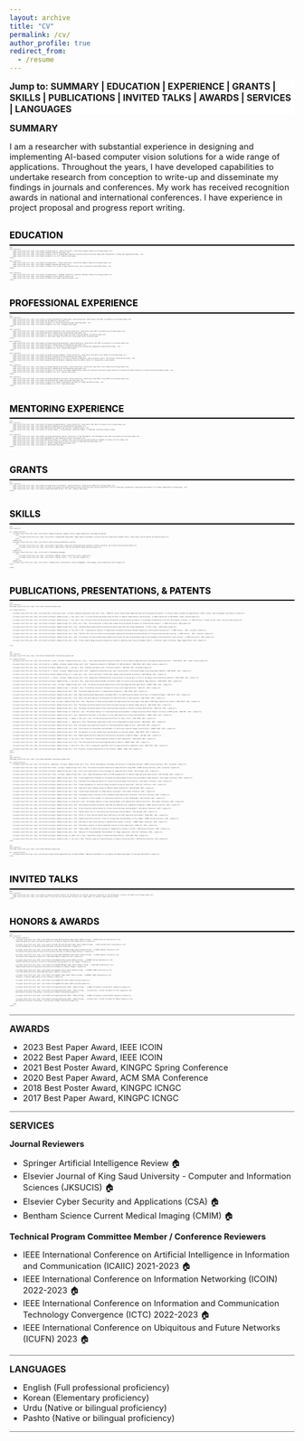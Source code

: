 ```yaml
---
layout: archive
title: "CV"
permalink: /cv/
author_profile: true
redirect_from:
  - /resume
---
```


<style>
a:link {
  text-decoration: none;
}

a:visited {
  text-decoration: none;
}

a:hover {
  text-decoration: none;
}

a:active {
  text-decoration: none;
}

.stickyDiv {
  position: fixed;
  top: 0;
}

div.a {
  text-align: center;
}

div.b {
  text-align: justify;
  margin-bottom:4px
}

div.container {
	font-size: 2pt;
	margin-top:6px
}

</style>



<div style="font-size: 12pt; overflow: hidden; background-color: #FFFFFF; width: 100%;" id="myHeader"><strong> Jump to:
<a href="#summary">SUMMARY</a>
| <a href="#education">EDUCATION</a> 
| <a href="#experience">EXPERIENCE</a>
| <a href="#grants">GRANTS</a>
| <a href="#skills">SKILLS</a>
| <a href="#articles">PUBLICATIONS</a>
| <a href="#talks">INVITED TALKS</a>
| <a href="#awards">AWARDS</a>
| <a href="#services">SERVICES</a>
| <a href="#languages">LANGUAGES</a>
</strong></div>

<p id="summary"><span style="font-size: 12pt;"><strong>SUMMARY</strong></span></p>
<p><span style="font-size: 11pt;">I am a researcher with substantial experience in designing and implementing AI-based computer vision solutions for a wide range of applications. Throughout the years, I have developed capabilities to undertake research from conception to write-up and disseminate my findings in journals and conferences. My work has received recognition awards in national and international conferences. I have experience in project proposal and progress report writing.</span></p>



<hr style="height:1px;border-width:0;color:black;background-color:white">

<div class="container" id="education">
	<span style="font-size: 12pt; color:black"><strong>EDUCATION</strong></span> <br><br>
    <hr style="height:2px;border-width:0;color:black;background-color:black">

    <br>
	<div class="b">
    	<span style="font-size: 11pt; color:black"><strong><i>Ph.D., Chosun University, South Korea (August 2023)</i></strong></span> <br>
        <span style="font-size: 11pt; color:black">Computer Engineering</span> <br>
        <span style="font-size: 11pt; color:black"><i>Thesis:</i> A cryptographic approach towards privacy-preserving image data transmission, storage and computation</span>  <br>
        <span style="font-size: 11pt; color:black"><i>Mentor:</i> Prof. Seokjoo Shin</span>
    </div>
    
	<div class="b">
    	<span style="font-size: 11pt; color:black"><strong><i>M.S., Chosun University, South Korea (August 2018)</i></strong></span> <br>
        <span style="font-size: 11pt; color:black">Computer Engineering</span> <br>
        <span style="font-size: 11pt; color:black"><i>Thesis:</i> Study of edge detection with color-to-grayscale algorithms</span>  <br>
    </div>
    
    
    <div class="b">
    	<span style="font-size: 11pt; color:black"><strong><i>B.S., Peshawar University, Pakistan (February 2015)</i></strong></span> <br>
        <span style="font-size: 11pt; color:black">Computer Science (Honors)</span> <br>
        <span style="font-size: 11pt; color:black"><i>Thesis:</i> Robot cognition</span>  <br>
    </div>
</div>

<hr style="height:1px;border-width:0;color:black;background-color:white">

<div class="container" id="experience">
	<span style="font-size: 12pt; color:black"><strong>PROFESSIONAL EXPERIENCE</strong></span> <br><br>
    <hr style="height:2px;border-width:0;color:black;background-color:black">

    <br>
	<div class="b">
    	<span style="font-size: 11pt; color:black"><strong><i>Postdoctoral Researcher, Korea University, South Korea (Jan 2024 to present)</i></strong></span> <br>
        <span style="font-size: 11pt; color:black">AI and Mobility Lab</span> <br>
        <span style="font-size: 11pt; color:black"><i>Topic:</i> Privacy-preserving deep learning</span>  <br>
        <span style="font-size: 11pt; color:black"><i>Mentor:</i> Prof. Joongheon Kim</span>
    </div>
	
	<div class="b">
    	<span style="font-size: 11pt; color:black"><strong><i>Technical Lead, Chosun University, South Korea (Apr 2024 to present)</i></strong></span> <br>
        <span style="font-size: 11pt; color:black">Wireless Communication and Networking Lab</span> <br>
        <span style="font-size: 11pt; color:black">1. Secure content-based image retrieval using perceptual encryption</span> <br>
        <span style="font-size: 11pt; color:black">2. Data aided image classification using graph neural networks</span>
    </div>
	
	<div class="b">
    	<span style="font-size: 11pt; color:black"><strong><i>Visiting Researcher, Chosun University, South Korea (Jan 2024 to present)</i></strong></span> <br>
        <span style="font-size: 11pt; color:black">Wireless Communication and Networking Lab</span> <br>
        <span style="font-size: 11pt; color:black"><i>Topic:</i> Perceptual encryption-based privacy-preserving computation applications</span>  <br>
        <span style="font-size: 11pt; color:black"><i>Mentor:</i> Prof. Seokjoo Shin</span>
    </div>
	
	<div class="b">
    	<span style="font-size: 11pt; color:black"><strong><i>Project Manager, Chosun University, South Korea (Jan 2021 to Dec 2024)</i></strong></span> <br>
        <span style="font-size: 11pt; color:black">Wireless Communication and Networking Lab</span> <br>
        <span style="font-size: 11pt; color:black"><i>Responsibilities:</i> Project proposal preparation, yearly progress report, and software installation</span>  <br>
        <span style="font-size: 11pt; color:black">Acquired high performance computing resources (NIPA, Korea) for consecutive 4 years</span>
    </div>
	
	<div class="b">
    	<span style="font-size: 11pt; color:black"><strong><i>Research Assistant, Chosun University, South Korea (Sep 2017 to Dec 2023)</i></strong></span> <br>
        <span style="font-size: 11pt; color:black">Wireless Communication and Networking Lab</span> <br>
        <span style="font-size: 11pt; color:black"><i>Topic:</i> An end-to-end image communication system for availing third party owned resources to develop AI-based solutions in privacy-preserving manner</span>  <br>
        <span style="font-size: 11pt; color:black"><i>Mentor:</i> Prof. Seokjoo Shin</span>
    </div>
	
	<div class="b">
    	<span style="font-size: 11pt; color:black"><strong><i>Research Assistant, Chosun University, South Korea (Sep 2016 to Aug 2017)</i></strong></span> <br>
        <span style="font-size: 11pt; color:black">Three-Dimensional Image Processing Lab</span> <br>
        <span style="font-size: 11pt; color:black"><i>Topic:</i> Double random phase encoding for image encryption</span>  <br>
        <span style="font-size: 11pt; color:black"><i>Mentor:</i> Prof. Inkyu Moon</span>
    </div>
    
	
</div>

<hr style="height:1px;border-width:0;color:black;background-color:white">

<div class="container" id="experience">
	<span style="font-size: 12pt; color:black"><strong>MENTORING EXPERIENCE</strong></span> <br><br>
    <hr style="height:2px;border-width:0;color:black;background-color:black">

    <br>
	<div class="b">
    	<span style="font-size: 11pt; color:black"><strong><i>Graduate Mentor, Chosun University, South Korea (Mar 2024 to present)</i></strong></span> <br>
        <span style="font-size: 11pt; color:black">Wireless Communication and Networking Lab</span> <br>
        <span style="font-size: 11pt; color:black">Mentored three Master and one Ph.D. students</span>  <br>
        <span style="font-size: 11pt; color:black">(1 Journal Paper | 5 International Conference Papers | 3 National Conference Papers)</span>
    </div>
	
	<div class="b">
    	<span style="font-size: 11pt; color:black"><strong><i>Volunteer Advisor, University of the Philippines, The Philippines (Dec 2023 to present)</i></strong></span> <br>
        <span style="font-size: 11pt; color:black">Mathematical and Computing Sciences Unit</span> <br>
        <span style="font-size: 11pt; color:black">Mentored students in research topic selection and provided technical feedback on topics such as:</span> <br>
        <span style="font-size: 11pt; color:black">1. Privacy-preserving AI mainly focusing on Federated Learning</span> <br>
		<span style="font-size: 11pt; color:black">2. Medical image processing</span> <br>
		<span style="font-size: 11pt; color:black">3. Explainable AI</span>
    </div>
    
	
</div>

<hr style="height:1px;border-width:0;color:black;background-color:white">

<div class="container" id="grants">
	<span style="font-size: 12pt; color:black"><strong>GRANTS</strong></span> <br><br>
    <hr style="height:2px;border-width:0;color:black;background-color:black">

    <br>
	<div class="b">
    	<span style="font-size: 11pt; color:black"><strong><i>Core Contributor, Chosun University, South Korea (2023)</i></strong></span> <br>
        <span style="font-size: 11pt; color:black">A study on perceptual encryption-based privacy preserving deep learning application service technology considering a networking environment in an image communication system</span>  <br>
        <span style="font-size: 11pt; color:black">(2023.09.01~2027.02.28) | PI: Prof. Seokjoo Shin</span>
    </div>
    
	
</div>

<hr style="height:1px;border-width:0;color:black;background-color:white">

<div class="container" id="skills">
	<span style="font-size: 12pt; color:black"><strong>SKILLS</strong></span> <br><br>
    <hr style="height:2px;border-width:0;color:black;background-color:black">

    <br>
	<div class="b">
    	
	<ul  align="justify">
		<li><span style="font-size: 11pt; color:black"> Image Processing, Computer Vision, Image Compression, and Image Encryption
			<ul>
				<li><span style="font-size: 11pt; color:black"> Foundational Algorithms; Image Quality Assessment; Lossless and Lossy Compression; Number Theory, Chaos Theory and Perceptual Encryption</span></li> 
			</ul>
		</span></li>
		<li><span style="font-size: 11pt; color:black"> Deep Learning and Machine Learning 
			<ul>
				<li><span style="font-size: 11pt; color:black"> Algorithms: Supervised and Unsupervised Learning, Transfer Learning, and Privacy-Preserving AI</span></li> 
				<li><span style="font-size: 11pt; color:black"> Applications: Natural and Medical Image Analysis</span></li>
			</ul>
		</span></li>
		<li><span style="font-size: 11pt; color:black"> Programming Languages
			<ul>
				<li><span style="font-size: 11pt; color:black"> MATLAB, Python, Tensorflow, Keras </span></li> 
				<li><span style="font-size: 11pt; color:black"> Familiar with: C, C++, and Java </span></li>
			</ul>
		</span></li>
		<li><span style="font-size: 11pt; color:black"> Communication, Presentation, Project Management, Team Leading, and Collaboration Skills</span></li>
	</ul>
		
    </div>	
</div>

<hr style="height:1px;border-width:0;color:black;background-color:white">

<div class="container" id="publications">
	<span style="font-size: 12pt; color:black"><strong>PUBLICATIONS, PRESENTATIONS, & PATENTS</strong></span> <br><br>
    <hr style="height:2px;border-width:0;color:black;background-color:black">

    <br>
	<div class="b">
	<h2><span style="font-size: 11pt; color:black">Journals</span></h2>

	<ul  align="justify">

		<li><span style="font-size: 11pt; color:black">M.S. Uzzal<sup>*</sup>, <strong>I. Ahmad</strong><sup>*</sup> and S. Shin, "SCBIR-PE: Secure Content-based Image Retrieval with Perceptual Encryption", in Elsevier Expert Systems with Applications. (Under review) <sup>*</sup>Equal contribution </span></li>
		
		<li><span style="font-size: 11pt; color:black"><strong>I. Ahmad</strong>, J. Kim, and S. Shin, "A Privacy-Preserving Scheme using 2D Chaos for Medical Image Analysis and Archiving", in IEEE Transactions on Multimedia. (Under review)</span></li>
		
		<li><span style="font-size: 11pt; color:black"><strong>I. Ahmad</strong>, J. Kim, and S. Shin, "Privacy-Preserving Uncertainty Calibration using Perceptual Encryption in Cloud-Edge Collaborative Artificial Intelligence of Things", in IEEE Internet of Things Journal, 2025. (Online)</span></span></li>
		
		<li><span style="font-size: 11pt; color:black"><strong>I. Ahmad</strong>, M.S. Uzzal, and S. Shin, "Secure Retrieval of Brain Tumor Images Using Perceptual Encryption in Cloud-Assisted Scenario", in MDPI Electronics, 2025</span></li>
		
		<li><span style="font-size: 11pt; color:black"><strong>I. Ahmad</strong> and S. Shin, "Sub-Block-Based Compressible Perceptual Encryption Algorithm with Chroma Subsampling", in KICS J-KICS,  2024</span></span></li>
		
		<li><span style="font-size: 11pt; color:black"><strong>I. Ahmad</strong>, W. Choi and S. Shin, "Comprehensive Analysis of Compressible Perceptual Encryption Methods-Compression and Encryption Perspectives", in MDPI Sensors,  2023. (invited) </span></li>
		
		<li><span style="font-size: 11pt; color:black"><strong>I. Ahmad</strong> and S. Shin, "IIB–CPE: Inter and Intra Block Processing-Based Compressible Perceptual Encryption Method for Privacy-Preserving Deep Learning", in MDPI Sensors,  2022. (invited) </span></li>
		
		<li><span style="font-size: 11pt; color:black"><strong>I. Ahmad</strong> and S. Shin, "A Perceptual Encryption-Based Image Communication System for Deep Learning-Based Tuberculosis Diagnosis Using Healthcare Cloud Services", in MDPI Electronics, 2022 </span></li>
		
		<li><span style="font-size: 11pt; color:black"><strong>I. Ahmad</strong> and S. Shin, "A Novel Hybrid Image Encryption–Compression Scheme by Combining Chaos Theory and Number Theory", in Elsevier Signal Processing: Image Communication, 2021 </span></li>
			

	</ul>
	
	
	
	<br>
	<div class="b">
	<h2><span style="font-size: 11pt; color:black">International Conferences</span></h2>

	<ul  align="justify">
		<li><span style="font-size: 11pt; color:black">M.S. Uzzal, <strong>I. Ahmad</strong> and S. Shin, " Chaos-based Searchable Encryption Scheme for Secure Medical Image Retrieval using Edge Histogram Descriptor," IEICE NOLTA, 2025. (Under review)</span></li>
		
		<li><span style="font-size: 11pt; color:black">A. A. Mahbub, <strong>I. Ahmad</strong> and S. Shin. “Comparative Analysis of CNN Models for SNR Estimation", IEEE ICUFN, 2025. (Under review) </span></li>
		
		<li><span style="font-size: 11pt; color:black"><strong>I. Ahmad</strong>, J. Kim and S. Shin, "Learnable Encryption with a Diffusion Property," IEEE DSN, 2025. (Accepted)</span></li>
		
		<li><span style="font-size: 11pt; color:black">I. I. Shovon, <strong>I. Ahmad</strong> and S. Shin, "Segmentation Aided Multiclass Tumor Classification in Ultrasound Images using Graph Neural Network," IEEE ICAIIC, 2025. </span></li>
		
		<li><span style="font-size: 11pt; color:black"><strong>I. Ahmad</strong>, M. S. Uzzal and S. Shin, "Secure Retrieval of Brain Tumor Images using Perceptual Encryption," IEEE BigComp, 2025. </span></li>
		
		<li><span style="font-size: 11pt; color:black">I. I. Shovon, <strong>I. Ahmad</strong> and S. Shin, Segmentation Aided Multiclass Classification of Lung Disease in Chest X-ray Images using Graph Neural Networks," IEEE ICOIN, 2025. </span></li>
		
		<li><span style="font-size: 11pt; color:black"><strong>I. Ahmad</strong>, J. Kim and S. Shin, "Chaos Theory-based Learnable Encryption Scheme for Privacy-Preserving Medical Image Analysis," IEICE NOLTA, 2024. </span></li>
		
		<li><span style="font-size: 11pt; color:black">M.S. Uzzal, <strong>I. Ahmad</strong> and S. Shin. “Perceptual Encryption-based Privacy-Preserving Image Retrieval Application", KINGPC ICNGC, 2024. </span></li>
		
		<li><span style="font-size: 11pt; color:black"><strong>I. Ahmad</strong>, J. Kim and S. Shin, "A Searchable Encryption Technique for Secure Color Image Retrieval," IEEE ICTC, 2024. </span></li>
		
		<li><span style="font-size: 11pt; color:black"><strong>I. Ahmad</strong> and S. Shin, "Perceptual Image Encryption: A Communication Perspective," IEEE ICOIN, 2024. </span></li>
		
		<li><span style="font-size: 11pt; color:black"><strong>I. Ahmad</strong> and S. Shin, “Deep Learning-based Image Quality Assessment Metric for Quantifying Perceptual Distortions in Transmitted Images", IEEE ISCIT, 2023. </span></li>
		
		<li><span style="font-size: 11pt; color:black"><strong>I. Ahmad</strong> and S. Shin. “Noise-cuts-Noise Approach for Mitigating the JPEG Distortions in Deep Learning", IEEE ICAIIC, 2023. </span></li>
		
		<li><span style="font-size: 11pt; color:black">N. Islam, <strong>I. Ahmad</strong> and S. Shin. “Robustness of Deep Learning Enabled IoT Applications Utilizing Higher Order QAM in OFDM Image Communication System", IEEE ICAIIC, 2023. </span></li>
		
		<li><span style="font-size: 11pt; color:black"><strong>I. Ahmad</strong> and S. Shin. “Perceptual Encryption-based Privacy-Preserving Deep Learning for Medical Image Analysis", IEEE ICOIN, 2023. </span></li>
		
		<li><span style="font-size: 11pt; color:black"><strong>I. Ahmad</strong> and S. Shin. “Perceptual Encryption-based Privacy-Preserving Deep Learning in Internet-of-Things Applications", IEEE ICTC, 2022. </span></li>
		
		<li><span style="font-size: 11pt; color:black"><strong>I. Ahmad</strong>, N. Islam and S. Shin. “Performance Analysis of Cloud-based Deep Learning Models on Images Recovered without Channel Correction in OFDM System", IEEE APCC, 2022. </span></li>
		
		<li><span style="font-size: 11pt; color:black"><strong>I. Ahmad</strong> and S. Shin. “Qualitative Assessment of the Impact of Lossy JPEG Compression on Deep Learning Models", KINGPC ICNGC, 2022. </span></li>
		
		<li><span style="font-size: 11pt; color:black"><strong>I. Ahmad</strong>, S. Hwang, E. Kim, and S. Shin. “Privacy-Preserving Surveillance for Smart Cities", IEEE ICUFN, 2022. </span></li>
		
		<li><span style="font-size: 11pt; color:black"><strong>I. Ahmad</strong>, S.  Hwang and S. Shin. “Determining Jigsaw Puzzle State from an Image Based on Deep Learning", IEEE ICAIIC, 2022. </span></li>
		
		<li><span style="font-size: 11pt; color:black"><strong>I. Ahmad</strong> and S. Shin. “Encryption-then-Compression System for Cloud-based Medical Image Services", IEEE ICOIN, 2022. </span></li>
		
		<li><span style="font-size: 11pt; color:black"><strong>I. Ahmad</strong> and S. Shin. “Fine-Tuning Pre-Trained Deep Learning Models for Multiclass Grayscale Images Classification", KINGPC ICNGC, 2021. </span></li>
		
		<li><span style="font-size: 11pt; color:black"><strong>I. Ahmad</strong> and S. Shin. “An approach to run pre-trained deep learning models on grayscale images", IEEE ICAIIC, 2021. </span></li>
		
		<li><span style="font-size: 11pt; color:black"><strong>I. Ahmad</strong> and S. Shin. “Region-based Selective Compression and Selective Encryption of Medical Images", ACM SMA, 2020. </span></li>
		
		<li><span style="font-size: 11pt; color:black"><strong>I. Ahmad</strong>, B. Lee, and S. Shin. “Analysis of Chinese Remainder Theorem for Data Compression", IEEE ICOIN, 2020. </span></li>
		
		<li><span style="font-size: 11pt; color:black"><strong>I. Ahmad</strong> and S. Shin. “Just-Noticeable-Difference Based Edge Map Quality Measure", KINGPC ICNGC, 2018. </span></li>
		
		<li><span style="font-size: 11pt; color:black"><strong>I. Ahmad</strong>, I. Moon and S. Shin, “Color-to-grayscale algorithms effect on edge detection—A comparative study”, IEEE ICEIC, 2018. </span></li>
		
		<li><span style="font-size: 11pt; color:black"><strong>I. Ahmad</strong> and S. Shin. “N-Puzzle: A General Application of 3n+1 Problem", KINGPC  ICNGC, 2017.</span></li>
	</ul>
    </div>
	
	<br>
	<div class="b">
	<h2><span style="font-size: 11pt; color:black">National Conferences</span></h2>
	
	<ul  align="justify">	
		<li><span style="font-size: 11pt; color:black">G. Saadloonia, <strong>I. Ahmad</strong> and S. Shin, “Device Heterogeneity Challenges and Solutions in Federated Learning”, KINGPC Spring Conference, 2025. (Accepted) </span></li>
		
		<li><span style="font-size: 11pt; color:black">M.S. Uzzal, <strong>I. Ahmad</strong> and S. Shin, “Perceptual Encryption-based Secure Image Retrieval using CEDD”, KINGPC Spring Conference, 2025. (Accepted) </span></li>
		
		<li><span style="font-size: 11pt; color:black"><strong>I. Ahmad</strong> and S. Shin, “Fuzzy Logic-based Feature Fusion Technique for Image Retrieval System”, KICS KoreaAI, 2024. </span></li>
		
		<li><span style="font-size: 11pt; color:black">M.S. Uzzal, <strong>I. Ahmad</strong> and S. Shin, “Edge Histogram Descriptor with DWT Decomposition for Medical Image Retrieval Applications”, KICS KoreaAI, 2024. </span></li>
		
		<li><span style="font-size: 11pt; color:black"><strong>I. Ahmad</strong> and S. Shin, “A Data Augmentation Technique for Perceptual Encryption-Based Privacy Preserving Medical Image Analysis”, KICS Summer Conference, 2024. </span></li>
		
		<li><span style="font-size: 11pt; color:black"><strong>I. Ahmad</strong> and S. Shin, “Learnable Pixel-Based Encryption for Privacy-Preserving Image Classification”, KICS Winter Conference, 2024. </span></li>
		
		<li><span style="font-size: 11pt; color:black"><strong>I. Ahmad</strong> and S. Shin, “Chroma Subsampling for Sub-block-based Perceptual Encryption Algorithms”, KICS Fall Conference, 2023. </span></li>
		
		<li><span style="font-size: 11pt; color:black"><strong>I. Ahmad</strong> and S. Shin, “Deep Joint Source-Channel Coding for Medical Image Transmission”, KICS KoreaAI, 2023. </span></li>
		
		<li><span style="font-size: 11pt; color:black"><strong>I. Ahmad</strong> and S. Shin, “Convolutional Autoencoder for Image Quality Assessment”, KICS Summer Conference, 2023. </span></li>
		
		<li><span style="font-size: 11pt; color:black"><strong>I. Ahmad</strong> and S. Shin. “Leveraging Transfer Learning in EfficientNetv2-based Tuberculosis Detection", KICS Fall Conference, 2022. </span></li>
		
		<li><span style="font-size: 11pt; color:black"><strong>I. Ahmad</strong> and S. Shin. “A Comparison of EfficientNets for Tuberculosis Detection in Chest Radiographs", KICS KoreaAI, 2022. </span></li>
		
		<li><span style="font-size: 11pt; color:black"><strong>I. Ahmad</strong>, N. Islam and S. Shin. “Performance Analysis of Deep Learning Models with Communication Channel Distortion", KICS Summer Conference, 2022. </span></li>
		
		<li><span style="font-size: 11pt; color:black"><strong>I. Ahmad</strong> and S. Shin. “Block-based Perceptual Encryption Algorithm with Improved Color Components Scrambling", KINGPC Spring Conference, 2022. </span></li>
		
		<li><span style="font-size: 11pt; color:black"><strong>I. Ahmad</strong> and S. Shin. “A pixel-based Encryption Method for Privacy-Preserving Deep Learning Models", KICS Winter Conference, 2022. </span></li>
		
		<li><span style="font-size: 11pt; color:black"><strong>I. Ahmad</strong> and S. Shin. “Optimal Batch Size for Fine-Tuning Pre-Trained Deep Learning Models", KICS KoreaAI, 2021. </span></li>
		
		<li><span style="font-size: 11pt; color:black"><strong>I. Ahmad</strong> and S. Shin. “Effect of Inter and Intra Block-level shuffling on the JPEG Compression Performance", KIISE SWCC, 2021. </span></li>
		
		<li><span style="font-size: 11pt; color:black"><strong>I. Ahmad</strong> and S. Shin. “Optimal Resolution Selection to Run Pre-Trained Deep Learning Models on Tiny Images", KINGPC Spring Conference, 2021. </span></li>
		
		<li><span style="font-size: 11pt; color:black"><strong>I. Ahmad</strong> and S. Shin. “Data Rate of End-to-End Learning of Communication Systems: A Survey",  KINGPC Summer Conference, 2020. </span></li>
		
		<li><span style="font-size: 11pt; color:black"><strong>I. Ahmad</strong> and S. Shin. “Performance analysis of Chinese Remainder Theorem for Data Compression", KIISE KCC, 2020. </span></li>
		
		<li><span style="font-size: 11pt; color:black"><strong>I. Ahmad</strong> and S. Shin. “Channel Model for End-to-End Learning of Communications Systems: A Survey", KISM Spring Conference, 2020. </span></li>
		
		<li><span style="font-size: 11pt; color:black"><strong>I. Ahmad</strong> and S. Shin. “Analysis of Chinese Remainder Theorem Moduli for Image Compression", KICS Fall Conference, 2019. </span></li>
		
		<li><span style="font-size: 11pt; color:black"><strong>I. Ahmad</strong>, N. Sahar, and S. Shin. “Algorithmic Design of Korean Dancheong Patterns", KISM CSMS, 2019. </span></li>
		
		<li><span style="font-size: 11pt; color:black"><strong>I. Ahmad</strong>, K. Choi and I. Moon. “Parallel Heap Sort Algorithm-based on Graphics Processing Units", KISM Spring Conference, 2017.</span></li>
	</ul>
	
	
	<br>
	<div class="b">
	<h2><span style="font-size: 11pt; color:black">Patents</span></h2>
	
	<ul  align="justify">
		<li><span style="font-size: 11pt; color:black"> Korean Patent Application No. 10-2021-0174309, “Apparatus and Method for Encrypting and Compressing Image” (filing date 08/12/2021) </span></li>
	</ul>

</div>


<hr style="height:1px;border-width:0;color:black;background-color:white">

<div class="container" id="talks">
	<span style="font-size: 12pt; color:black"><strong>INVITED TALKS</strong></span> <br><br>
    <hr style="height:2px;border-width:0;color:black;background-color:black">

    <br>
	<div class="b">
    	<span style="font-size: 11pt; color:black"><strong><i>Invited lecturer for Introduction to Transfer Learning, University of the Philippines, Virtual (Jun 2021)</i></strong></span> <br>
        <span style="font-size: 11pt; color:black">How to fine-tune pre-trained deep learning color image models for medical image analysis</span>
    </div>
	
</div>

<hr style="height:1px;border-width:0;color:black;background-color:white">

<div class="container" id="awards">
	<span style="font-size: 12pt; color:black"><strong>HONORS & AWARDS</strong></span> <br><br>
    <hr style="height:2px;border-width:0;color:black;background-color:black">

    <br>
	<div class="b">
		<ul  align="justify">
			<li><span style="font-size: 11pt; color:black"><strong> KICS Excellent Paper Award (2024)</strong> - <i>KICS Korea AI Conference</i> <br>
			“Edge Histogram Descriptor with DWT Decomposition for Medical Image Retrieval Applications.”</span></li>
			
			<li><span style="font-size: 11pt; color:black"><strong> IET and KICS Best Paper Award (2023)</strong> - <i>IET and KICS Fall Conference</i> <br>
			“Chroma Subsampling for Sub-block-based Perceptual Encryption Algorithms.”</span></li>
			
			<li><span style="font-size: 11pt; color:black"><strong> IEEE ICOIN Best Paper Award (2023)</strong> - <i>IEEE Computer Society</i> <br>
			“Perceptual Encryption-based Privacy-Preserving Deep Learning for Medical Image Analysis.”</span></li>
			
			<li><span style="font-size: 11pt; color:black"><strong> IEEE ICOIN Best Paper Award (2022)</strong> - <i>IEEE Computer Society</i> <br>
			“Encryption-then-Compression System for Cloud-based Medical Image Services.”</span></li>
			
			<li><span style="font-size: 11pt; color:black"><strong>Best Poster Award (2021)</strong> - <i>KINGPC Spring Conference</i> <br>
			“Optimal Resolution Selection to Run Pre-Trained Deep Learning Models on Tiny Images.”</span></li>
			
			<li><span style="font-size: 11pt; color:black"><strong>ACM SMA Best Paper Award (2020)</strong> - <i>ACM SMA Conference</i> <br>
			“Region-based Selective Compression and Selective Encryption of Medical Images.”</span></li>
			
			<li><span style="font-size: 11pt; color:black"><strong>Best Poster Award (2018)</strong> - <i>KINGPC ICNGC Conference</i> <br>
			“Just-Noticeable-Difference Based Edge Map Quality Measure.”</span></li>
			
			<li><span style="font-size: 11pt; color:black"><strong>Best Paper Award (2017)</strong> - <i>KINGPC ICNGC Conference</i> <br>
			“N-Puzzle: A General Application of 3n+1 Problem.”</span></li>
			
			<li><span style="font-size: 11pt; color:black"><strong>MDPI APC Award (2023)</strong></span></li>
			
			<li><span style="font-size: 11pt; color:black"><strong>MDPI APC Award (2022)</strong></span></li>
			
			<li><span style="font-size: 11pt; color:black"><strong>Scholarship (2018 – 2023)</strong>, - <i>BK21 fellowship to pursue Ph.D. Degree</i></span></li>
			
			<li><span style="font-size: 11pt; color:black"><strong>Scholarship (2018 – 2020)</strong>, - <i>Chosun Univ. tuition fee Award for Ph.D. Degree</i> <br>
			50% Research Assistant Scholarship | 33% Excellent Student Scholarship</span></li>
			
			<li><span style="font-size: 11pt; color:black"><strong>Scholarship (2016 – 2018)</strong>, - <i>BK21 fellowship to pursue Master Degree</i></span></li>
			
			<li><span style="font-size: 11pt; color:black"><strong>Scholarship (2016 – 2018)</strong>, - <i>Chosun Univ. tuition fee award for Master Degree</i> <br>
			50% Research Assistant Scholarship | 33% Excellent Student Scholarship</span></li>
			
		</ul>
    </div>
	
</div>


<hr style="height:1px;border-width:0;color:gray;background-color:gray">


<p id="awards"><span style="font-size: 12pt;"><strong>AWARDS</strong></span></p>
<ul>
	<li><span style="font-size: 11pt;">2023 Best Paper Award, IEEE ICOIN</span></li> 
	<li><span style="font-size: 11pt;">2022 Best Paper Award, IEEE ICOIN</span></li> 
	<li><span style="font-size: 11pt;">2021 Best Poster Award, KINGPC Spring Conference</span></li> 
	<li><span style="font-size: 11pt;">2020 Best Paper Award, ACM SMA Conference</span></li> 
	<li><span style="font-size: 11pt;">2018 Best Poster Award, KINGPC ICNGC</span></li> 
	<li><span style="font-size: 11pt;">2017 Best Paper Award, KINGPC ICNGC</span></li>
</ul>


<hr style="height:1px;border-width:0;color:gray;background-color:gray">

<p id="services"><span style="font-size: 12pt;"><strong>SERVICES</strong></span></p>
<p><span style="font-size: 11pt;"><strong>Journal Reviewers</strong></span></p>
<ul>

<li><span style="font-size: 11pt;"> Springer Artificial Intelligence Review 
<a href="https://www.springer.com/journal/10462" target="_blank">&#127968;</a>
</span></li>

<li><span style="font-size: 11pt;"> Elsevier Journal of King Saud University - Computer and Information Sciences (JKSUCIS) 
<a href="https://www.sciencedirect.com/journal/journal-of-king-saud-university-computer-and-information-sciences" target="_blank">&#127968;</a>
</span></li> 

<li><span style="font-size: 11pt;"> Elsevier Cyber Security and Applications (CSA) 
<a href="https://www.sciencedirect.com/journal/cyber-security-and-applications" target="_blank">&#127968;</a>
</span></li>

<li><span style="font-size: 11pt;"> Bentham Science Current Medical Imaging (CMIM) 
<a href="https://benthamscience.com/public/journals/current-medical-imaging" target="_blank">&#127968;</a>
</span></li> 
</ul>

<p><span style="font-size: 11pt;"><strong>Technical Program Committee Member / Conference Reviewers</strong></span></p>
<ul>

<li><span style="font-size: 11pt;">
IEEE International Conference on Artificial Intelligence in Information and Communication (ICAIIC) 2021-2023
<a href="http://icaiic.org/" target="_blank">&#127968;</a>
</span></li> 

<li><span style="font-size: 11pt;">
IEEE International Conference on Information Networking (ICOIN) 2022-2023
<a href="https://icoin.org/" target="_blank">&#127968;</a>
</span></li> 

<li><span style="font-size: 11pt;">IEEE International Conference on Information and Communication Technology Convergence (ICTC) 2022-2023
<a href="https://ictc.org/" target="_blank">&#127968;</a>
</span></li> 

<li><span style="font-size: 11pt;">IEEE International Conference on Ubiquitous and Future Networks (ICUFN) 2023
<a href="https://icufn.org/" target="_blank">&#127968;</a>
</span></li> 
</ul>

<hr style="height:1px;border-width:0;color:gray;background-color:gray">


<p id="languages"><span style="font-size: 12pt;"><strong>LANGUAGES</strong></span></p>
<ul>
<li><span style="font-size: 11pt;">English (Full professional proficiency)</span></li> 
<li><span style="font-size: 11pt;">Korean (Elementary proficiency)</span></li> 
<li><span style="font-size: 11pt;">Urdu (Native or bilingual proficiency)</span></li> 
<li><span style="font-size: 11pt;">Pashto (Native or bilingual proficiency)</span></li> 
</ul>


<hr style="height:1px;border-width:0;color:gray;background-color:gray">



<script>
window.onscroll = function() {myFunction()};

var header = document.getElementById("myHeader");
var stickyDiv = header.offsetTop;

function myFunction() {
  if (window.pageYOffset > stickyDiv) {
    header.classList.add("stickyDiv");
  } else {
    header.classList.remove("stickyDiv");
  }
}
</script>